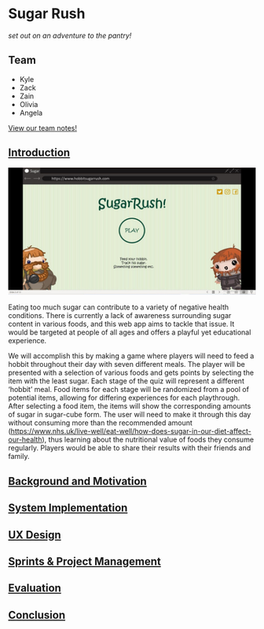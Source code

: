 # Sugar Rush

*set out on an adventure to the pantry!*

## Team

* Kyle
* Zack
* Zain
* Olivia
* Angela

 [View our team notes!](https://1drv.ms/u/s!ArK70JvM660kiJU316Riv8bJ639P4A)

## [Introduction](Introduction)

![image](./SugarRushSite/src/assets/homepage-prototype.JPG)

Eating too much sugar can contribute to a variety of negative health conditions. There is currently a lack of awareness surrounding sugar content in various foods, and this web app aims to tackle that issue. It would be targeted at people of all ages and offers a playful yet educational experience. 

We will accomplish this by making a game where players will need to feed a hobbit throughout their day with seven different meals. The player will be presented with a selection of various foods and gets points by selecting the item with the least sugar. Each stage of the quiz will represent a different ‘hobbit’ meal. Food items for each stage will be randomized from a pool of potential items, allowing for differing experiences for each playthrough. After selecting a food item, the items will show the corresponding amounts of sugar in sugar-cube form. The user will need to make it through this day without consuming more than the recommended amount (https://www.nhs.uk/live-well/eat-well/how-does-sugar-in-our-diet-affect-our-health), thus learning about the nutritional value of foods they consume regularly. Players would be able to share their results with their friends and family. 

[objectives]: https://github.com/kesteckb/COMSM-SEGP/blob/589a88fab268159178cd2475934a3c967123bc37/image.png

## [Background and Motivation](BackgroundAndMotivation)

## [System Implementation](SystemImplementation)

## [UX Design](UXDesign)

## [Sprints & Project Management](SprintsAndProjectManagement)

## [Evaluation](Evaluation)

## [Conclusion](Conclusion)
